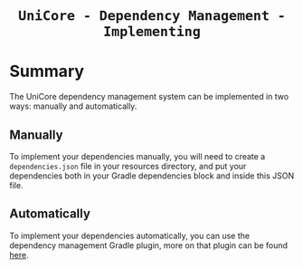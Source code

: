 <div align="center">

# `UniCore - Dependency Management - Implementing`

</div>

# Summary
The UniCore dependency management system can be implemented in two ways: manually and automatically.

## Manually
To implement your dependencies manually, you will need to create a `dependencies.json` 
file in your resources directory, and put your dependencies both in your Gradle
dependencies block and inside this JSON file.

## Automatically
To implement your dependencies automatically, you can use the dependency management
Gradle plugin, more on that plugin can be found [here](plugin.md).